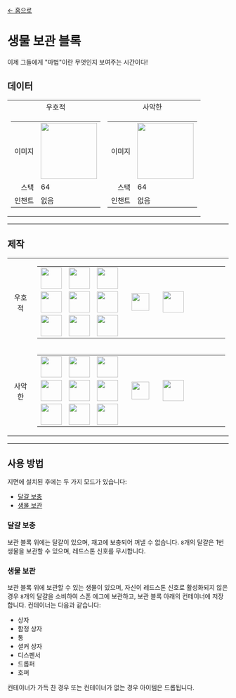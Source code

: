 [← 홈으로](../)
# 생물 보관 블록
이제 그들에게 "마법"이란 무엇인지 보여주는 시간이다!

## 데이터
<table>
    <tr>
        <td align="center">우호적</td>
        <td align="center">사악한</td>
    </tr>
    <tr>
        <td>
            <table>
                <tr><td align="end">이미지</td><td><img src="https://i.imgur.com/t5hSkSU.png" width="128"/></td></tr>
                <tr><td align="end">스택</td><td>64</td></tr>
                <tr><td align="end">인챈트</td><td>없음</td></tr>
            </table>
        </td>
        <td>
            <table>
                <tr><td align="end">이미지</td><td><img src="https://i.imgur.com/hyk6PYU.png" width="128"/></td></tr>
                <tr><td align="end">스택</td><td>64</td></tr>
                <tr><td align="end">인챈트</td><td>없음</td></tr>
            </table>
        </td>
    </tr>
</table>

---

## 제작
<table>
    <tr>
        <td align="center">우호적</td>
        <td>
            <table>
                <tr><td><img src="https://i.imgur.com/horYOR1.png" width="48"/></td><td><img src="https://i.imgur.com/horYOR1.png" width="48"/></td><td><img src="https://i.imgur.com/horYOR1.png" width="48"/></td><td colspan="3"></td></tr>
                <tr><td><img src="https://i.imgur.com/horYOR1.png" width="48"/></td><td><img src="https://i.imgur.com/IWZz8YM.png" width="48"/></td><td><img src="https://i.imgur.com/horYOR1.png" width="48"/></td><td width="70" align="center"><img src="https://i.imgur.com/VE0KqIE.png" width="40"/></td><td><img src="https://i.imgur.com/t5hSkSU.png" width="48"/></td><td width="70"></td></tr>
                <tr><td><img src="https://i.imgur.com/horYOR1.png" width="48"/></td><td><img src="https://i.imgur.com/horYOR1.png" width="48"/></td><td><img src="https://i.imgur.com/horYOR1.png" width="48"/></td><td colspan="3"></td></tr>
            </table>
        </td>
    </tr>
    <tr>
        <td align="center">사악한</td>
        <td>
            <table>
                <tr><td><img src="https://i.imgur.com/qvrHVFH.png" width="48"/></td><td><img src="https://i.imgur.com/qvrHVFH.png" width="48"/></td><td><img src="https://i.imgur.com/qvrHVFH.png" width="48"/></td><td colspan="3"></td></tr>
                <tr><td><img src="https://i.imgur.com/qvrHVFH.png" width="48"/></td><td><img src="https://i.imgur.com/IWZz8YM.png" width="48"/></td><td><img src="https://i.imgur.com/qvrHVFH.png" width="48"/></td><td width="70" align="center"><img src="https://i.imgur.com/VE0KqIE.png" width="40"/></td><td><img src="https://i.imgur.com/hyk6PYU.png" width="48"/></td><td width="70"></td></tr>
                <tr><td><img src="https://i.imgur.com/qvrHVFH.png" width="48"/></td><td><img src="https://i.imgur.com/qvrHVFH.png" width="48"/></td><td><img src="https://i.imgur.com/qvrHVFH.png" width="48"/></td><td colspan="3"></td></tr>
            </table>
        </td>
    </tr>
</table>

---

## 사용 방법
지면에 설치된 후에는 두 가지 모드가 있습니다:
- [달걀 보충](#달걀-보충)
- [생물 보관](#생물-보관)

### 달걀 보충
보관 블록 위에는 달걀이 있으며, 재고에 보충되어 꺼낼 수 없습니다. `8`개의 달걀은 1번 생물을 보관할 수 있으며, 레드스톤 신호를 무시합니다.

### 생물 보관
보관 블록 위에 보관할 수 있는 생물이 있으며, 자신이 레드스톤 신호로 활성화되지 않은 경우 `8`개의 달걀을 소비하여 스폰 에그에 보관하고, 보관 블록 아래의 컨테이너에 저장합니다. 컨테이너는 다음과 같습니다:
- 상자
- 함정 상자
- 통
- 셜커 상자
- 디스펜서
- 드롭퍼
- 호퍼

컨테이너가 가득 찬 경우 또는 컨테이너가 없는 경우 아이템은 드롭됩니다.